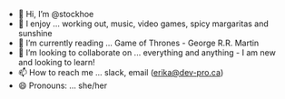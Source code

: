 - 👋 Hi, I’m @stockhoe
- 👀 I enjoy ... working out, music, video games, spicy margaritas and sunshine
- 📖 I’m currently reading ... Game of Thrones - George R.R. Martin
- 💞️ I’m looking to collaborate on ... everything and anything - I am new and looking to learn!
- 📫 How to reach me ... slack, email (erika@dev-pro.ca)
- 😄 Pronouns: ... she/her

<!---
stockhoe/stockhoe is a ✨ special ✨ repository because its `README.md` (this file) appears on your GitHub profile.
You can click the Preview link to take a look at your changes.
--->
